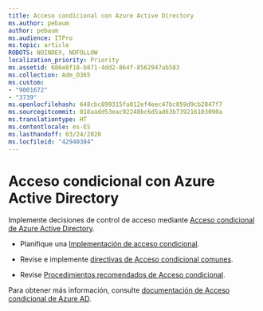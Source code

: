 ```yaml
---
title: Acceso condicional con Azure Active Directory
ms.author: pebaum
author: pebaum
ms.audience: ITPro
ms.topic: article
ROBOTS: NOINDEX, NOFOLLOW
localization_priority: Priority
ms.assetid: 686e8f18-b871-4dd2-864f-8562947ab583
ms.collection: Adm_O365
ms.custom:
- "9001672"
- "3739"
ms.openlocfilehash: 648cbc899315fa012ef4eec47bc059d9cb2847f7
ms.sourcegitcommit: 018aadd53eac92248bc6d5ad63b739216103090a
ms.translationtype: HT
ms.contentlocale: es-ES
ms.lasthandoff: 03/24/2020
ms.locfileid: "42940384"
---
```

# <a name="conditional-access-with-azure-active-directory"></a>Acceso condicional con Azure Active Directory

Implemente decisiones de control de acceso mediante [Acceso condicional de Azure Active Directory](https://docs.microsoft.com/azure/active-directory/conditional-access/overview).

- Planifique una [Implementación de acceso condicional](https://docs.microsoft.com/azure/active-directory/conditional-access/plan-conditional-access). 

- Revise e implemente [directivas de Acceso condicional comunes](https://docs.microsoft.com/azure/active-directory/conditional-access/concept-conditional-access-policy-common).

- Revise [Procedimientos recomendados de Acceso condicional](https://docs.microsoft.com/azure/active-directory/conditional-access/best-practices).

Para obtener más información, consulte [documentación de Acceso condicional de Azure AD](https://docs.microsoft.com/azure/active-directory/conditional-access/).
